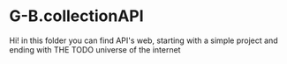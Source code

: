 # G-B.collectionAPI
Hi! in this folder you can find API's web, starting with a simple project and ending with THE TODO universe of the internet
